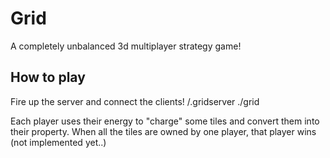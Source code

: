 
# Grid
A completely unbalanced 3d multiplayer strategy game!

## How to play
Fire up the server and connect the clients!
/.gridserver
./grid

Each player uses their energy to "charge" some tiles and convert them into their property.
When all the tiles are owned by one player, that player wins (not implemented yet..)



